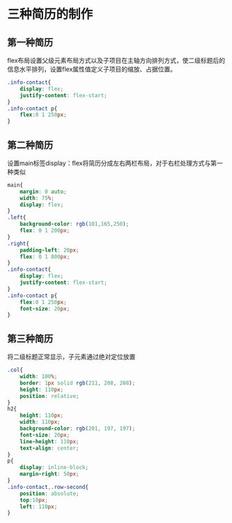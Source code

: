 # 三种简历的制作

## 第一种简历
   flex布局设置父级元素布局方式以及子项目在主轴方向排列方式，使二级标题后的信息水平排列，设置flex属性值定义子项目的缩放、占据位置。
```css 
.info-contact{
    display: flex;
    justify-content: flex-start;
}
.info-contact p{
    flex:0 1 250px;
}
```
## 第二种简历
  设置main标签display：flex将简历分成左右两栏布局，对于右栏处理方式与第一种类似
```css
main{
    margin: 0 auto;
    width: 75%;
    display: flex;
}
.left{
    background-color: rgb(101,165,250);
    flex: 0 1 200px;
}
.right{
    padding-left: 20px;
    flex: 0 1 800px;
}
.info-contact{
    display: flex;
    justify-content: flex-start;
}
.info-contact p{
    flex:0 1 250px;
    font-size: 20px;
}
```
## 第三种简历
   将二级标题正常显示，子元素通过绝对定位放置
```css
.col{
    width: 100%;
    border: 1px solid rgb(211, 208, 208);
    height: 110px;
    position: relative;
}
h2{
    height: 110px;
    width: 110px;
    background-color: rgb(201, 197, 197);
    font-size: 20px; 
    line-height: 110px;
    text-align: center;
}
p{
    display: inline-block;
    margin-right: 50px;  
}
.info-contact,.row-second{
    position: absolute;
    top:10px;
    left: 110px;    
}
```
